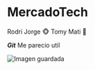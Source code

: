 # MercadoTech
Rodri
Jorge :monkey_face:
Tomy
Mati :robot:


***Git*** Me parecio util

![Imagen guardada](https://cdn.hobbyconsolas.com/sites/navi.axelspringer.es/public/styles/hc_876x493/public/media/image/2022/04/pac-man-2682107.jpg?itok=-UhFSQo1)

